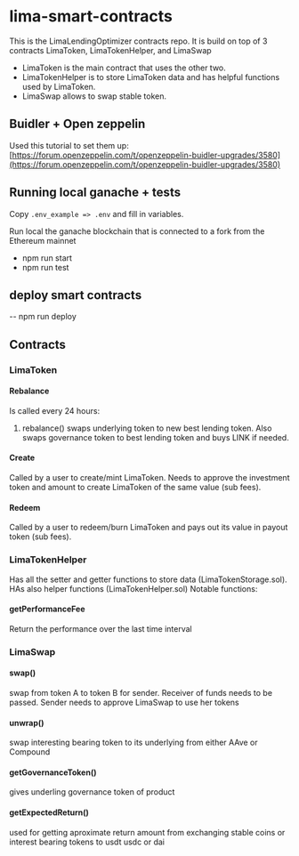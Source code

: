 # lima-smart-contracts

This is the LimaLendingOptimizer contracts repo.
It is build on top of 3 contracts LimaToken, LimaTokenHelper, and LimaSwap

- LimaToken is the main contract that uses the other two.
- LimaTokenHelper is to store LimaToken data and has helpful functions used by LimaToken.
- LimaSwap allows to swap stable token.

## Buidler + Open zeppelin

Used this tutorial to set them up:
[https://forum.openzeppelin.com/t/openzeppelin-buidler-upgrades/3580](https://forum.openzeppelin.com/t/openzeppelin-buidler-upgrades/3580)

## Running local ganache + tests

Copy `.env_example => .env` and fill in variables.

Run local the ganache blockchain that is connected to a fork from the Ethereum mainnet

- npm run start
- npm run test

## deploy smart contracts

-- npm run deploy

## Contracts

### LimaToken

#### Rebalance

Is called every 24 hours:

1. rebalance() swaps underlying token to new best lending token. Also swaps governance token to best lending token and buys LINK if needed.

#### Create

Called by a user to create/mint LimaToken. Needs to approve the investment token and amount to create LimaToken of the same value (sub fees).

#### Redeem

Called by a user to redeem/burn LimaToken and pays out its value in payout token (sub fees).

### LimaTokenHelper

Has all the setter and getter functions to store data (LimaTokenStorage.sol). HAs also helper functions (LimaTokenHelper.sol)
Notable functions:

#### getPerformanceFee

Return the performance over the last time interval

### LimaSwap

#### swap()

swap from token A to token B for sender. Receiver of funds needs to be passed. Sender needs to approve LimaSwap to use her tokens

#### unwrap()

swap interesting bearing token to its underlying from either AAve or Compound

#### getGovernanceToken()

gives underling governance token of product

#### getExpectedReturn()

used for getting aproximate return amount from exchanging stable coins or interest bearing tokens to usdt usdc or dai
